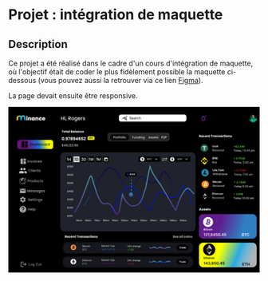 # Projet : intégration de maquette

## Description

Ce projet a été réalisé dans le cadre d'un cours d'intégration de maquette, où l'objectif était de coder le plus fidèlement possible la maquette ci-dessous (vous pouvez aussi la retrouver via ce lien [Figma](https://www.figma.com/file/TNF4uSVxKNHG8YsfTLHALH/Crypto-Dashboard?node-id=0%3A1&t=tfZJkpLcnzFPZxoR-0)).

La page devait ensuite être responsive.

![Maquette](https://github.com/Lawberryy/integration_de_maquettes/blob/main/images/maquette.png)